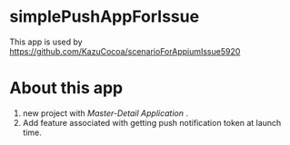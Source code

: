 # simplePushAppForIssue

This app is used by https://github.com/KazuCocoa/scenarioForAppiumIssue5920

# About this app
1. new project with _Master-Detail Application_ .
2. Add feature associated with getting push notification token at launch time.
